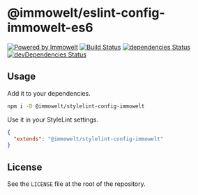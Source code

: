 # @immowelt/eslint-config-immowelt-es6

[![Powered by Immowelt](https://img.shields.io/badge/powered%20by-immowelt-yellow.svg?colorB=ffb200)](https://stackshare.io/immowelt-group/)
[![Build Status](https://travis-ci.org/ImmoweltGroup/stylelint-config-immowelt.svg?branch=master)](https://travis-ci.org/ImmoweltGroup/stylelint-config-immowelt)
[![dependencies Status](https://david-dm.org/ImmoweltGroup/stylelint-config-immowelt/status.svg)](https://david-dm.org/ImmoweltGroup/stylelint-config-immowelt)
[![devDependencies Status](https://david-dm.org/ImmoweltGroup/stylelint-config-immowelt/dev-status.svg)](https://david-dm.org/ImmoweltGroup/stylelint-config-immowelt?type=dev)

## Usage

Add it to your dependencies.

```bash
npm i -D @immowelt/stylelint-config-immowelt
```

Use it in your StyleLint settings.

```json
{
  "extends": "@immowelt/stylelint-config-immowelt"
}
```

## License

See the `LICENSE` file at the root of the repository.
